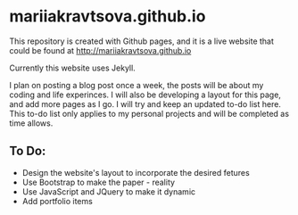 # mariiakravtsova.github.io

This repository is created with Github pages, and it is a live website that could be found at http://mariiakravtsova.github.io

Currently this website uses Jekyll. 

I plan on posting a blog post once a week, the posts will be about my coding and life experinces. 
I will also be developing a layout for this page, and add more pages as I go. I will try and keep an updated to-do list here.
This to-do list only applies to my personal projects and will be completed as time allows.

## To Do:
* Design the website's layout to incorporate the desired fetures
* Use Bootstrap to make the paper - reality
* Use JavaScript and JQuery to make it dynamic
* Add portfolio items
